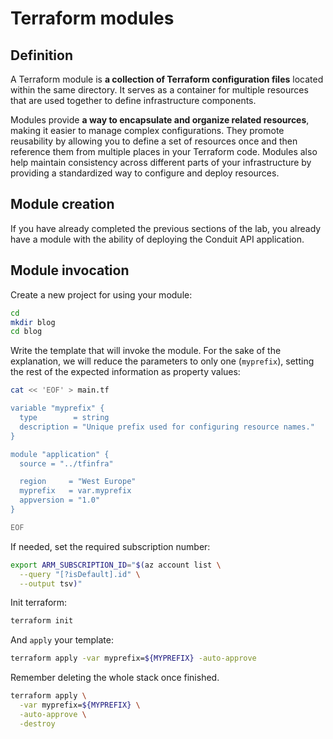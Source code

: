 # Terraform modules

## Definition

A Terraform module is **a collection of Terraform configuration files** located within the same directory. It serves as a container for multiple resources that are used together to define infrastructure components.

Modules provide **a way to encapsulate and organize related resources**, making it easier to manage complex configurations. They promote reusability by allowing you to define a set of resources once and then reference them from multiple places in your Terraform code. Modules also help maintain consistency across different parts of your infrastructure by providing a standardized way to configure and deploy resources.

## Module creation

If you have already completed the previous sections of the lab, you already have a module with the ability of deploying the Conduit API application.

## Module invocation

Create a new project for using your module:

```bash
cd
mkdir blog
cd blog
```

Write the template that will invoke the module. For the sake of the explanation, we will reduce the parameters to only one (`myprefix`), setting the rest of the expected information as property values:

```bash
cat << 'EOF' > main.tf

variable "myprefix" {
  type        = string
  description = "Unique prefix used for configuring resource names."
}

module "application" {
  source = "../tfinfra"

  region     = "West Europe"
  myprefix   = var.myprefix
  appversion = "1.0"
}

EOF
```

If needed, set the required subscription number:

```bash
export ARM_SUBSCRIPTION_ID="$(az account list \
  --query "[?isDefault].id" \
  --output tsv)"
```
Init terraform: 

```bash
terraform init
```


And `apply` your template:

```bash
terraform apply -var myprefix=${MYPREFIX} -auto-approve
```

Remember deleting the whole stack once finished.

```bash
terraform apply \
  -var myprefix=${MYPREFIX} \
  -auto-approve \
  -destroy
```
